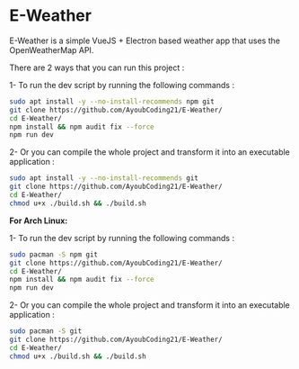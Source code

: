# E-Weather
E-Weather is a simple VueJS + Electron based weather app that uses the OpenWeatherMap API.

There are 2 ways that you can run this project : 

1- To run the dev script by running the following commands :

```sh
sudo apt install -y --no-install-recommends npm git
git clone https://github.com/AyoubCoding21/E-Weather/
cd E-Weather/
npm install && npm audit fix --force
npm run dev
```

2- Or you can compile the whole project and transform it into an executable application :

```sh
sudo apt install -y --no-install-recommends git
git clone https://github.com/AyoubCoding21/E-Weather/
cd E-Weather/
chmod u+x ./build.sh && ./build.sh
```

**For Arch Linux:**


1- To run the dev script by running the following commands :

```sh
sudo pacman -S npm git
git clone https://github.com/AyoubCoding21/E-Weather/
cd E-Weather/
npm install && npm audit fix --force
npm run dev
```

2- Or you can compile the whole project and transform it into an executable application :

```sh
sudo pacman -S git
git clone https://github.com/AyoubCoding21/E-Weather/
cd E-Weather/
chmod u+x ./build.sh && ./build.sh
```
